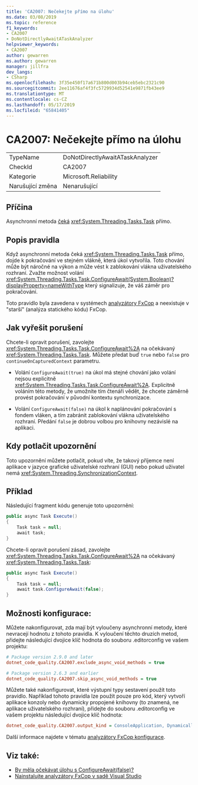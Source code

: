 ```yaml
---
title: 'CA2007: Nečekejte přímo na úlohu'
ms.date: 03/08/2019
ms.topic: reference
f1_keywords:
- CA2007
- DoNotDirectlyAwaitATaskAnalyzer
helpviewer_keywords:
- CA2007
author: gewarren
ms.author: gewarren
manager: jillfra
dev_langs:
- CSharp
ms.openlocfilehash: 3f35e450f17a671b800d003b94ceb5ebc2321c90
ms.sourcegitcommit: 2ee11676af4f3fc5729934d52541e9871fb43ee9
ms.translationtype: MT
ms.contentlocale: cs-CZ
ms.lasthandoff: 05/17/2019
ms.locfileid: "65841405"
---
```

# <a name="ca2007-do-not-directly-await-a-task"></a>CA2007: Nečekejte přímo na úlohu

|||
|-|-|
|TypeName|DoNotDirectlyAwaitATaskAnalyzer|
|CheckId|CA2007|
|Kategorie|Microsoft.Reliability|
|Narušující změna|Nenarušující|

## <a name="cause"></a>Příčina

Asynchronní metoda [čeká](/dotnet/csharp/language-reference/keywords/await) <xref:System.Threading.Tasks.Task> přímo.

## <a name="rule-description"></a>Popis pravidla

Když asynchronní metoda čeká <xref:System.Threading.Tasks.Task> přímo, dojde k pokračování ve stejném vlákně, která úkol vytvořila. Toto chování může být náročné na výkon a může vést k zablokování vlákna uživatelského rozhraní. Zvažte možnost volání <xref:System.Threading.Tasks.Task.ConfigureAwait(System.Boolean)?displayProperty=nameWithType> který signalizuje, že váš záměr pro pokračování.

Toto pravidlo byla zavedena v systémech [analyzátory FxCop](install-fxcop-analyzers.md) a neexistuje v "starší" (analýza statického kódu) FxCop.

## <a name="how-to-fix-violations"></a>Jak vyřešit porušení

Chcete-li opravit porušení, zavolejte <xref:System.Threading.Tasks.Task.ConfigureAwait%2A> na očekávaný <xref:System.Threading.Tasks.Task>. Můžete předat buď `true` nebo `false` pro `continueOnCapturedContext` parametru.

- Volání `ConfigureAwait(true)` na úkol má stejné chování jako volání nejsou explicitně <xref:System.Threading.Tasks.Task.ConfigureAwait%2A>. Explicitně voláním této metody, že umožníte tím čtenáři vědět, že chcete záměrně provést pokračování v původní kontextu synchronizace.

- Volání `ConfigureAwait(false)` na úkol k naplánování pokračování s fondem vláken, a tím zabránit zablokování vlákna uživatelského rozhraní. Předání `false` je dobrou volbou pro knihovny nezávislé na aplikaci.

## <a name="when-to-suppress-warnings"></a>Kdy potlačit upozornění

Toto upozornění můžete potlačit, pokud víte, že takový příjemce není aplikace v jazyce grafické uživatelské rozhraní (GUI) nebo pokud uživatel nemá <xref:System.Threading.SynchronizationContext>.

## <a name="example"></a>Příklad

Následující fragment kódu generuje toto upozornění:

```csharp
public async Task Execute()
{
    Task task = null;
    await task;
}
```

Chcete-li opravit porušení zásad, zavolejte <xref:System.Threading.Tasks.Task.ConfigureAwait%2A> na očekávaný <xref:System.Threading.Tasks.Task>:

```csharp
public async Task Execute()
{
    Task task = null;
    await task.ConfigureAwait(false);
}
```

## <a name="configurability"></a>Možnosti konfigurace:

Můžete nakonfigurovat, zda mají být vyloučeny asynchronní metody, které nevracejí hodnotu z tohoto pravidla. K vyloučení těchto druzích metod, přidejte následující dvojice klíč hodnota do souboru .editorconfig ve vašem projektu:

```ini
# Package version 2.9.0 and later
dotnet_code_quality.CA2007.exclude_async_void_methods = true

# Package version 2.6.3 and earlier
dotnet_code_quality.CA2007.skip_async_void_methods = true
```

Můžete také nakonfigurovat, které výstupní typy sestavení použít toto pravidlo. Například tohoto pravidla lze použít pouze pro kód, který vytvoří aplikace konzoly nebo dynamicky propojené knihovny (to znamená, ne aplikace uživatelského rozhraní), přidejte do souboru .editorconfig ve vašem projektu následující dvojice klíč hodnota:

```ini
dotnet_code_quality.CA2007.output_kind = ConsoleApplication, DynamicallyLinkedLibrary
```

Další informace najdete v tématu [analyzátory FxCop konfigurace](configure-fxcop-analyzers.md).

## <a name="see-also"></a>Viz také:

- [By měla očekávat úlohu s ConfigureAwait(false)?](https://github.com/Microsoft/vs-threading/blob/master/doc/cookbook_vs.md#should-i-await-a-task-with-configureawaitfalse)
- [Nainstalujte analyzátory FxCop v sadě Visual Studio](install-fxcop-analyzers.md)
